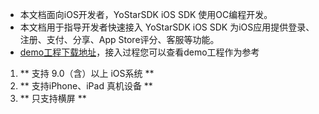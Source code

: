 * 本文档面向iOS开发者，YoStarSDK iOS SDK 使用OC编程开发。
* 本文档用于指导开发者快速接入 YoStarSDK iOS SDK 为iOS应用提供登录、注册、支付、分享、App Store评分、客服等功能。
* [demo工程下载地址](https://github.com/Yostardev/yostar-sdk-ios)，接入过程您可以查看demo工程作为参考

1. ** 支持 9.0（含）以上 iOS系统 **
2. ** 支持iPhone、iPad 真机设备 **
3. ** 只支持横屏 **

